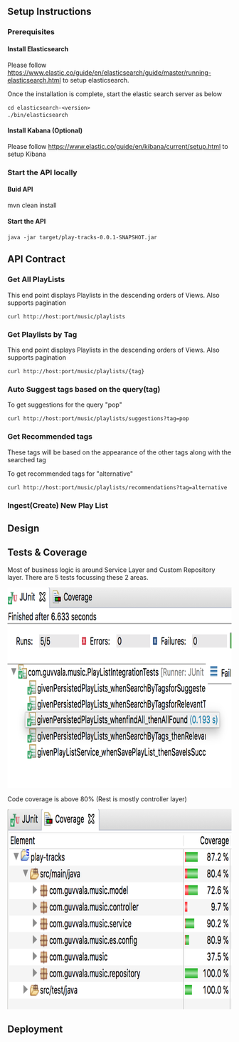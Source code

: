 ## Setup Instructions

### Prerequisites

#### Install Elasticsearch

Please follow https://www.elastic.co/guide/en/elasticsearch/guide/master/running-elasticsearch.html to setup elasticsearch.

Once the installation is complete, start the elastic search server as below

```
cd elasticsearch-<version>
./bin/elasticsearch 
```

#### Install Kabana (Optional)

Please follow https://www.elastic.co/guide/en/kibana/current/setup.html to setup Kibana


### Start the API locally

#### Buid API

mvn clean install

#### Start the API

```
java -jar target/play-tracks-0.0.1-SNAPSHOT.jar

```

## API Contract

### Get All PlayLists

This end point displays Playlists in the descending orders of Views.
Also supports pagination

```
curl http://host:port/music/playlists

```

### Get Playlists by Tag

This end point displays Playlists in the descending orders of Views.
Also supports pagination
```
curl http://host:port/music/playlists/{tag}

```
### Auto Suggest tags based on the query(tag)

To get suggestions for the query "pop"
```
curl http://host:port/music/playlists/suggestions?tag=pop

```

### Get Recommended tags 
These tags will be based on the appearance of the other tags along with the searched tag

To get recommended tags for "alternative"
```
curl http://host:port/music/playlists/recommendations?tag=alternative

```

### Ingest(Create) New Play List

## Design

## Tests & Coverage

Most of business logic is around Service Layer and Custom Repository layer. There are 5 tests focussing these 2 areas.

<p align="center">
  <img src="./static/play_lists_tests.png" alt="Tests"
       width="654" height="450">
</p>

Code coverage is above 80% (Rest is mostly controller layer)

<p align="center">
  <img src="./static/play_lists_code_coverage.png" alt="Tests"
       width="654" height="450">
</p>


## Deployment
